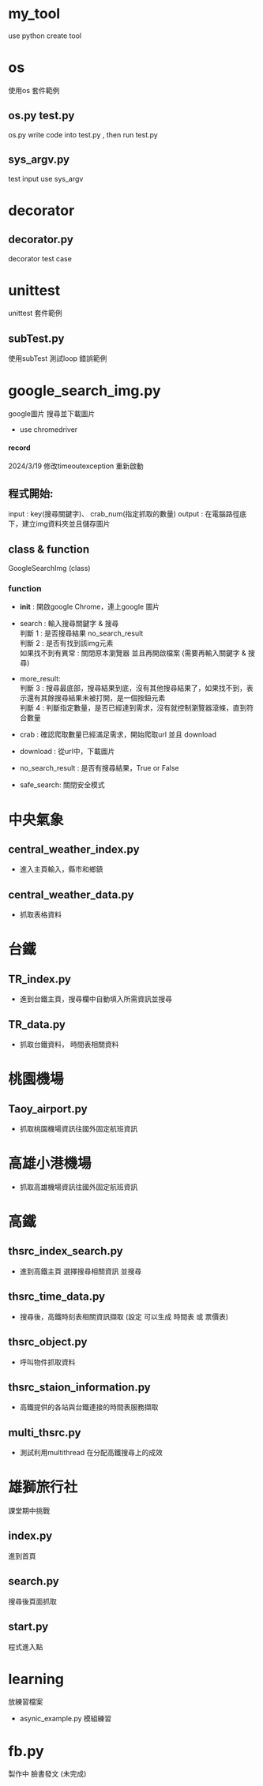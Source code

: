 # my_tool
use python create tool

# os
使用os 套件範例

## os.py test.py
os.py write code into test.py , then run test.py
## sys_argv.py
test input use sys_argv

# decorator 
## decorator.py 
decorator test case

# unittest
unittest 套件範例
## subTest.py
使用subTest 測試loop 錯誤範例

# google_search_img.py
google圖片 搜尋並下載圖片
* use chromedriver

#### record 
2024/3/19 修改timeoutexception 重新啟動

## 程式開始:
input : key(搜尋關鍵字)、 crab_num(指定抓取的數量)
output : 在電腦路徑底下，建立img資料夾並且儲存圖片

## class & function
GoogleSearchImg (class)

### function 
* __init__ : 開啟google Chrome，連上google 圖片
* search : 輸入搜尋關鍵字 & 搜尋  
判斷 1 : 是否搜尋結果 no_search_result  
判斷 2 : 是否有找到該img元素  
如果找不到有異常 : 關閉原本瀏覽器 並且再開啟檔案 (需要再輸入關鍵字 & 搜尋)  

* more_result:  
判斷 3 : 搜尋最底部，搜尋結果到底，沒有其他搜尋結果了，如果找不到，表示還有其餘搜尋結果未被打開，是一個按鈕元素   
判斷 4 : 判斷指定數量，是否已經達到需求，沒有就控制瀏覽器滾條，直到符合數量   
  
* crab : 確認爬取數量已經滿足需求，開始爬取url 並且 download 
* download : 從url中，下載圖片
* no_search_result : 是否有搜尋結果，True or False
* safe_search: 關閉安全模式

# 中央氣象
## central_weather_index.py 

* 進入主頁輸入，縣市和鄉鎮

## central_weather_data.py

* 抓取表格資料

# 台鐵

## TR_index.py 

* 進到台鐵主頁，搜尋欄中自動填入所需資訊並搜尋

## TR_data.py

* 抓取台鐵資料， 時間表相關資料

# 桃園機場

## Taoy_airport.py

* 抓取桃園機場資訊往國外固定航班資訊

# 高雄小港機場

* 抓取高雄機場資訊往國外固定航班資訊

# 高鐵

## thsrc_index_search.py

* 進到高鐵主頁 選擇搜尋相關資訊 並搜尋

## thsrc_time_data.py

* 搜尋後，高鐵時刻表相關資訊擷取 (設定 可以生成 時間表 或 票價表)

## thsrc_object.py 

* 呼叫物件抓取資料

## thsrc_staion_information.py

* 高鐵提供的各站與台鐵連接的時間表服務擷取

## multi_thsrc.py

* 測試利用multithread 在分配高鐵搜尋上的成效

# 雄獅旅行社

課堂期中挑戰
## index.py 
進到首頁

## search.py
搜尋後頁面抓取

## start.py
程式進入點


# learning 
放練習檔案
* asynic_example.py 模組練習


# fb.py 
製作中 臉書發文 (未完成)













